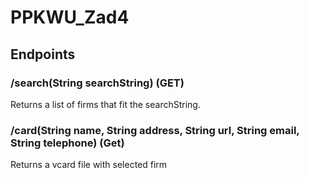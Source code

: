 # PPKWU_Zad4

## Endpoints

### /search(String searchString)  (GET)

Returns a list of firms that fit the searchString.


### /card(String name, String address, String url, String email, String telephone) (Get)

Returns a vcard file with selected firm
